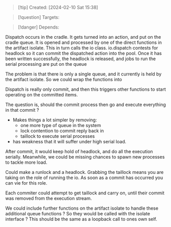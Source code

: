 
>[!tip] Created: [2024-02-10 Sat 15:38]

>[!question] Targets: 

>[!danger] Depends: 

Dispatch occurs in the cradle.
It gets turned into an action, and put on the cradle queue.
It is opened and processed by one of the direct functions in the artifact isolate.
This in turn calls the io class.
io.dispatch contests for headlock so it can commit the dispatched action into the pool.
Once it has been written successfully, the headlock is released, and jobs to run the serial processing are put on the queue



The problem is that there is only a single queue, and it currently is held by the artifact isolate.  So we could wrap the functions into

Dispatch is really only commit, and then this triggers other functions to start operating on the committed items.

The question is, should the commit process then go and execute everything in that commit ?
- Makes things a lot simpler by removing:
	- one more type of queue in the system
	- lock contention to commit reply back in
	- taillock to execute serial processes
- has weakness that it will suffer under high serial load.

After commit, it would keep hold of headlock, and do all the execution serially.  Meanwhile, we could be missing chances to spawn new processes to tackle more load.

Could make a runlock and a headlock.
Grabbing the taillock means you are taking on the role of running the io.
As soon as a commit has occurred you can vie for this role.

Each commiter could attempt to get taillock and carry on, until their commit was removed from the execution stream.

We could include further functions on the artifact isolate to handle these additional queue functions ?  So they would be called with the isolate interface ?  This should be the same as a loopback call to ones own self.